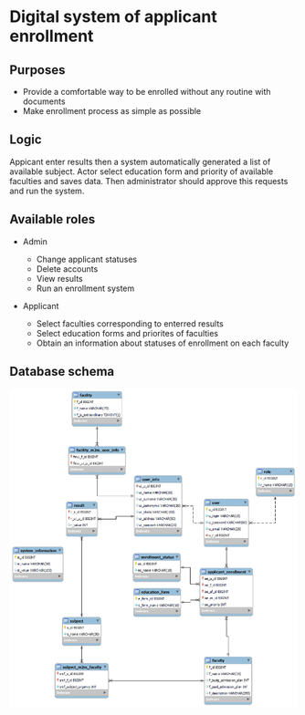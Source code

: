 # Digital system of applicant enrollment

## Purposes
- Provide a comfortable way to be enrolled without any routine with documents
- Make enrollment process as simple as possible

## Logic
  Appicant enter results then a system automatically generated a list of available subject.
  Actor select education form and priority of available faculties and saves data.
  Then administrator should approve this requests and run the system.

## Available roles

- Admin
  - Change applicant statuses
  - Delete accounts
  - View results
  - Run an enrollment system

- Applicant
  - Select faculties corresponding to enterred results
  - Select education forms and priorites of faculties
  - Obtain an information about statuses of enrollment on each faculty


## Database schema
  ![Schema](/database/base.png)
